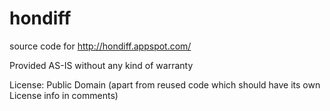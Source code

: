 hondiff
=======

source code for http://hondiff.appspot.com/

Provided AS-IS without any kind of warranty

License: Public Domain (apart from reused code which should have its own License info in comments)


